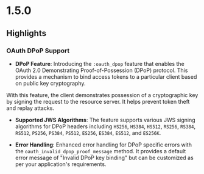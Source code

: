 # 1.5.0

## Highlights

### OAuth DPoP Support

- **DPoP Feature**: Introducing the `:oauth_dpop` feature that enables the OAuth 2.0 Demonstrating Proof-of-Possession (DPoP) protocol. This provides a mechanism to bind access tokens to a particular client based on public key cryptography.

With this feature, the client demonstrates possession of a cryptographic key by signing the request to the resource server. It helps prevent token theft and replay attacks.

- **Supported JWS Algorithms**: The feature supports various JWS signing algorithms for DPoP headers including `HS256`, `HS384`, `HS512`, `RS256`, `RS384`, `RS512`, `PS256`, `PS384`, `PS512`, `ES256`, `ES384`, `ES512`, and `ES256K`.

- **Error Handling**: Enhanced error handling for DPoP specific errors with the `oauth_invalid_dpop_proof_message` method. It provides a default error message of "Invalid DPoP key binding" but can be customized as per your application's requirements.
